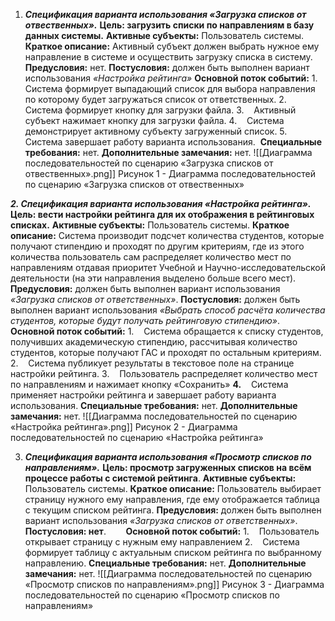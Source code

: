 1. ***Спецификация варианта использования «Загрузка списков от отвественных».***
**Цель: загрузить списки по направлениям в базу данных системы.**
**Активные субъекты:** Пользователь системы.
**Краткое описание:** Активный субъект должен выбрать нужное ему направление в системе и осуществить загрузку списка в систему.
**Предусловия:** нет.
**Постусловия:** должен быть выполнен вариант использования _«Настройка рейтинга»_
**Основной поток событий:**
1.    Система формирует выпадающий список для выбора направления по которому будет загружаться список от ответственных.
2.    Система формирует кнопку для загрузки файла.
3.    Активный субъект нажимает кнопку для загрузки файла.
4.    Система демонстрирует активному субъекту загруженный список.
5.    Система завершает работу варианта использования. 
**Специальные требования:** нет.
**Дополнительные замечания:** нет.
![[Диаграмма последовательностей по сценарию «Загрузка списков от отвественных».png]]
Рисунок 1 - Диаграмма последовательностей по сценарию «Загрузка списков от отвественных»

***2. Спецификация варианта использования «Настройка рейтинга».***
**Цель: вести настройки рейтинга для их отображения в рейтинговых списках.**
**Активные субъекты:** Пользователь системы.
**Краткое описание:** Система производит подсчет количества студентов, которые получают стипендию и проходят по другим критериям, где из этого количества пользователь сам распределяет количество мест по направлениям отдавая приоритет Учебной и Научно-исследовательской деятельности (на эти направления выделено больше всего мест).
**Предусловия:** должен быть выполнен вариант использования _«Загрузка списков от ответственных»_.
**Постусловия:** должен быть выполнен вариант использования _«Выбрать способ расчёта количества студентов, которые будут получать рейтинговую стипендию»_.
**Основной поток событий:**
1.    Система обращается к списку студентов, получивших академическую стипендию, рассчитывая количество студентов, которые получают ГАС и проходят по остальным критериям.
2.    Система публикует результаты в текстовое поле на странице настройки рейтинга.
3.    Пользователь распределяет количество мест по направлениям и нажимает кнопку «Сохранить»
**4.**    Система применяет настройки рейтинга и завершает работу варианта использования.
**Специальные требования:** нет.
**Дополнительные замечания:** нет.
![[Диаграмма последовательностей по сценарию «Настройка рейтинга».png]]
Рисунок 2 - Диаграмма последовательностей по сценарию «Настройка рейтинга»

3. ***Спецификация варианта использования «Просмотр списков по направлениям».***
**Цель: просмотр загруженных списков на всём процессе работы с системой рейтинга**.
**Активные субъекты:** Пользователь системы.
**Краткое описание:** Пользователь выбирает страницу нужного ему направления, где ему отображается таблица с текущим списком рейтинга.
**Предусловия:** должен быть выполнен вариант использования _«Загрузка списков от ответственных»_.
**Постусловия: нет**.       
**Основной поток событий:**
1.    Пользователь открывает страницу с нужным ему направлением
2.    Система формирует таблицу с актуальным списком рейтинга по выбранному направлению.
**Специальные требования:** нет.
**Дополнительные замечания:** нет.
![[Диаграмма последовательностей по сценарию «Просмотр списков по направлениям».png]]
Рисунок 3 - Диаграмма последовательностей по сценарию «Просмотр списков по направлениям»